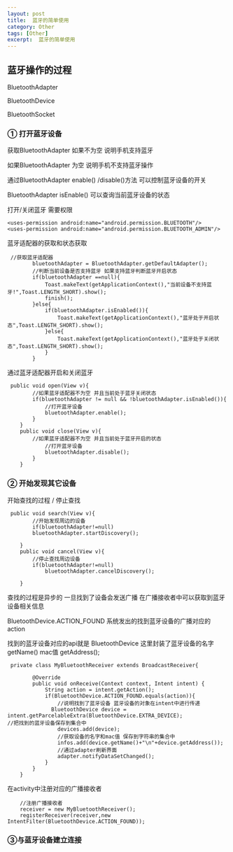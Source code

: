 ```yaml
---
layout: post
title:  蓝牙的简单使用
category: Other
tags: [Other]
excerpt:  蓝牙的简单使用
---
```


## 蓝牙操作的过程 ##

BluetoothAdapter

BluetoothDevice

BluetoothSocket

### ① 打开蓝牙设备 ###

获取BluetoothAdapter 如果不为空 说明手机支持蓝牙 

如果BluetoothAdapter 为空 说明手机不支持蓝牙操作



通过BluetoothAdapter enable() /disable()方法 可以控制蓝牙设备的开关

BluetoothAdapter isEnable() 可以查询当前蓝牙设备的状态





打开/关闭蓝牙 需要权限


	<uses-permission android:name="android.permission.BLUETOOTH"/>
	<uses-permission android:name="android.permission.BLUETOOTH_ADMIN"/>


蓝牙适配器的获取和状态获取


	 //获取蓝牙适配器
	        bluetoothAdapter = BluetoothAdapter.getDefaultAdapter();
	        //判断当前设备是否支持蓝牙 如果支持蓝牙判断蓝牙开启状态
	        if(bluetoothAdapter ==null){
	            Toast.makeText(getApplicationContext(),"当前设备不支持蓝牙!",Toast.LENGTH_SHORT).show();
	            finish();
	        }else{
	            if(bluetoothAdapter.isEnabled()){
	                Toast.makeText(getApplicationContext(),"蓝牙处于开启状态",Toast.LENGTH_SHORT).show();
	            }else{
	                Toast.makeText(getApplicationContext(),"蓝牙处于关闭状态",Toast.LENGTH_SHORT).show();
	            }
	        }


通过蓝牙适配器开启和关闭蓝牙


	 public void open(View v){
	        //如果蓝牙适配器不为空 并且当前处于蓝牙关闭状态
	        if(bluetoothAdapter != null && !bluetoothAdapter.isEnabled()){
	            //打开蓝牙设备
	            bluetoothAdapter.enable();
	        }
	    }
	    public void close(View v){
	        //如果蓝牙适配器不为空 并且当前处于蓝牙开启的状态
	            //打开蓝牙设备
	            bluetoothAdapter.disable();
	        }
	    }



### ② 开始发现其它设备 ###

开始查找的过程  / 停止查找


	 public void search(View v){
	        //开始发现周边的设备
	        if(bluetoothAdapter!=null)
	        bluetoothAdapter.startDiscovery();
	
	    }
	    public void cancel(View v){
	        //停止查找周边设备
	        if(bluetoothAdapter!=null)
	            bluetoothAdapter.cancelDiscovery();
	
	    }


查找的过程是异步的 一旦找到了设备会发送广播 在广播接收者中可以获取到蓝牙设备相关信息

BluetoothDevice.ACTION_FOUND 系统发出的找到蓝牙设备的广播对应的action


找到的蓝牙设备对应的api就是  BluetoothDevice  这里封装了蓝牙设备的名字  getName() mac值 getAddress();


	 private class MyBluetoothReceiver extends BroadcastReceiver{
	
	        @Override
	        public void onReceive(Context context, Intent intent) {
	            String action = intent.getAction();
	            if(BluetoothDevice.ACTION_FOUND.equals(action)){
	                //说明找到了蓝牙设备 蓝牙设备的对象在intent中进行传递
	              BluetoothDevice device =  intent.getParcelableExtra(BluetoothDevice.EXTRA_DEVICE);
	//把找到的蓝牙设备保存到集合中
	                devices.add(device);
	                //获取设备的名字和mac值 保存到字符串的集合中
	                infos.add(device.getName()+"\n"+device.getAddress());
	                //通过adapter刷新界面
	                adapter.notifyDataSetChanged();
	            }
	        }
	    }


在activity中注册对应的广播接收者



        //注册广播接收者
        receiver = new MyBluetoothReceiver();
        registerReceiver(receiver,new IntentFilter(BluetoothDevice.ACTION_FOUND));


### ③与蓝牙设备建立连接 ###



